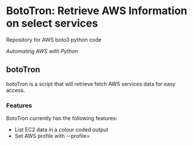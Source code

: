# BotoTron: Retrieve AWS Information on select services 

Repository for AWS boto3 python code

*Automating AWS with Python*

## botoTron

botoTron is a script that will retrieve fetch AWS services data for easy access.

### Features

BotoTron currently has the following features:

- List EC2 data in a colour coded output
- Set AWS profile with --profile=<profilename>